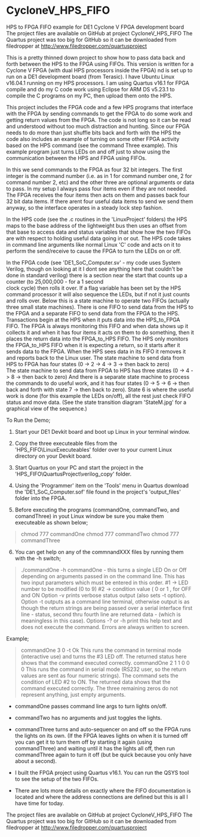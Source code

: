 # CycloneV_HPS_FIFO
HPS to FPGA FIFO example for DE1 Cyclone V FPGA development board
The project files are available on GitHub at project CycloneV_HPS_FIFO
The Quartus project was too big for GitHub so it can be downloaded from filedropper at http://www.filedropper.com/quartusproject

  This is a pretty thinned down project to show how to pass data back and forth between the HPS to the FPGA using FIFOs.  This
version is written for a Cyclone V FPGA (with dual HPS processors inside the FPGA) nd is set up to run on a DE1 development 
board (from Terasic).  I have Ubuntu Linux v16.04.1 running on my HPS processors.  I am using Quartus v16.1 for FPGA compile 
and do my C code work using Eclipse for ARM DS v5.23.1 to compile the C programs on my PC, then upload them onto the HPS.

 This project includes the FPGA code and a few HPS programs that interface with the FPGA by sending commands to get the FPGA 
to do some work and getting return values from the FPGA.  The code is not long so it can be read and understood without too 
much distraction and hunting.  Since our FPGA needs to do more than just shuffle bits back and forth with the HPS the code 
also includes an example of turning on some other FPGA activity based on the HPS command (see the command Three example).
This example program just turns LEDs on and off just to show using the communication between the HPS and FPGA using FIFOs.

  In this we send commands to the FPGA as four 32 bit integers.  The first integer is the command number (i.e. as in 1 for 
command number one, 2 for command number 2, etc) and the other three are optional arguments or data to pass.  In my setup I 
always pass four items even if they are not needed.  The FPGA receives the four items then acts on them and passes back four 
32 bit data items.  If there arent four useful data items to send we send them anyway, so the interface operates in a steady 
lock step fashion.

  In the HPS code (see the .c routines in the 'LinuxProject' folders) the HPS maps to the base address of the lightweight bus 
then uses an offset from that base to access data and status variables that show how the two FIFOs are with respect to holding
useful data going in or out.  The HPS code takes in command line arguments like normal Linux 'C' code and acts on it to perform
the send/receive to cause the FPGA to turn the LEDs on or off.

  In the FPGA code (see 'DE1_SoC_Computer.sv' - my code uses System Verilog, though on looking at it I dont see anything here that 
couldn't be done in standard verilog) there is a section near the start that counts up a counter (to 25,000,000 - for a 1 second  
clock cycle) then rolls it over.
  If a flag variable has been set by the HPS command processor it will also sequence the LEDs, but if not it just counts and rolls over.
Below this is a state machine to operate two FIFOs (actually three small state machines).  There is one FIFO to send data from the 
HPS to the FPGA and a separate FIFO to send data from the FPGA to the HPS.
  Transactions begin at the HPS when it puts data into the HPS_to_FPGA FIFO.  The FPGA is always monitoring this FIFO and when data 
shows up it collects it and when it has four items it acts on them to do something, then it places the return data into the 
FPGA_to_HPS FIFO.  The HPS only monitors the FPGA_to_HPS FIFO when it is expecting a return, so it starts after it sends data to 
the FPGA.  When the HPS sees data in its FIFO it removes it and reports back to the Linux user.
  The state machine to send data from HPS to FPGA has four states (0 -> 2 -> 4 -> 3 -> then back to zero)  
  The state machine to send data from FPGA to HPS has three states (0 -> 4 -> 8 -> then back to zero)
  And there is a separate state machine to process the commands to do useful work, and it has four states (0 -> 5 -> 6 -> then 
back and forth with state 7 -> then back to zero).  State 6 is where the useful work is done (for this example the LEDs on/off), 
all the rest just check FIFO status and move data.  (See the state transition diagram 'StateM.jpg' for a graphical view of the sequence.)

To Run the Demo;
1. Start your DE1 Devkit board and boot up Linux in your terminal window.

2. Copy the three executeable files from the 'HPS_FIFO\LinuxExecuteables' folder over to your current Linux directory 
on your Devkit board.

3. Start Quartus on your PC and start the project in the 'HPS_FIFO\QuartusProject\verilog_copy' folder.

4. Using the 'Programmer' item on the 'Tools' menu in Quartus download the 
'DE1_SoC_Computer.sof' file found in the project's 'output_files' folder into the FPGA.

5. Before executing the programs (commandOne, commandTwo, and comandThree) in yout Linux window be sure you make them 
executeable as shown below;
> chmod 777 commandOne
> chmod 777 commandTwo
> chmod 777 commandThree

6. You can get help on any of the commnandXXX files by running them with the -h switch;
> ./commandOne -h
commandOne - this turns a single LED On or Off depending on arguments
  passed in on the command line.
  This has two input parameters which must be entered in this order.
  #1 -> LED number to be modified (0 to 9)
  #2 -> condition value ( 0 or 1 , for OFF and ON
  Option -v prints verbose status output (also sets -t option).
  Option -t outputs as a command line terminal, otherwise output is
     as though the return strings are being passed over a serial interface
    first line - status, second thru fourth line are returned data - (which is
    meaningless in this case).
  Options -? or -h print this help text and does not execute the command.
  Errors are always written to screen.

  Example;
  > commandOne 3 0 -t
  > Ok
  This runs the command in terminal mode (interactive use) and turns the
  #3 LED off.  The returned status here shows that the command
  executed correctly.
  > commandOne 2 1
  > 1
  > 0
  > 0
  > 0
  This runs the command in serial mode (RS232 user, so the return values are
  sent as four numeric strings).  The command sets the condition of LED #2 to ON.
  The returned data shows that the command executed correctly.
  The three remaining zeros do not represent anything, just empty arguments.

- commandOne passes command line args to turn lights on/off.  
- commandTwo has no arguments and just toggles the lights.  
- commandThree turns and auto-sequencer on and off so the FPGA runs the lights on its own.  (If the FPGA leaves lights on when it 
is turned off you can get it to turn them off by starting it again (using commandThree) and waiting until it has the lights all off, 
then run commandThree again to turn it off (but be quick because you only have about a second).

- I built the FPGA project using Quartus v16.1.  You can run the QSYS tool to see the setup of the two FIFOs.
- There are lots more details on exactly where the FIFO documentation is located and where the address connections are defined
but this is all I have time for today.

The project files are available on GitHub at project CycloneV_HPS_FIFO
The Quartus project was too big for GitHub so it can be downloaded from filedropper at http://www.filedropper.com/quartusproject

